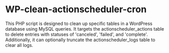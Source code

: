 # WP-clean-actionscheduler-cron
This PHP script is designed to clean up specific tables in a WordPress database using MySQL queries. It targets the actionscheduler_actions table to delete entries with statuses of 'canceled', 'failed', and 'complete'. Additionally, it can optionally truncate the actionscheduler_logs table to clear all logs.
